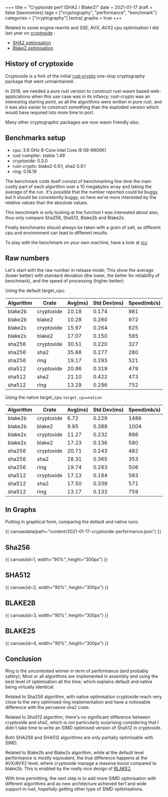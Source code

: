 +++
title = "Cryptoxide perf (SHA2 / Blake2)"
date = 2021-01-17
draft = false
[taxonomies]
tags = ["cryptography", "performance", "benchmark"]
categories = ["cryptography"]
[extra]
graphs = true
+++

Related to some engine rewrite and SSE, AVX, AVX2 cpu optimisation I did last
year on [cryptoxide](https://github.com/typed-io/cryptoxide/) :

* [SHA2 optimisation](https://github.com/typed-io/cryptoxide/pull/8)
* [Blake2 optimisation](https://github.com/typed-io/cryptoxide/pull/9)

<!-- more -->

## History of cryptoxide

Cryptoxide is a fork of the initial [rust-crypto](https://github.com/DaGenix/rust-crypto)
one-stop cryptography package that went unmaintained.

In 2018, we needed a pure rust version to construct rust-wasm based
web-applications when this use case was in its infancy; rust-crypto was an
interesting starting point, as all the algorithms were written in pure rust,
and it was also easier to construct something than the exploded version which
would have required lots more time to port.

Many other cryptographic packages are now wasm friendly also.

## Benchmarks setup

* cpu: 3.6 GHz 8-Core Intel Core i9 (I9-9900K)
* rust compiler: stable 1.49
* cryptoxide: 0.3.0
* rust-crypto: blake2 0.9.1, sha2 0.9.1
* ring: 0.16.19

The benchmark code itself consist of benchmarking few time the main costly
part of each algorithm over a 10 megabytes array and taking the average of
the run. It's possible that the number reported could be buggy, but it should
be consistently buggy, so here we're more interested by the relative values
than the absolute values.

This benchmark is only looking at the function I was interested about also, thus
only compare Sha256, Sha512, Blake2b and Blake2s.

Finally benchmarks should always be taken with a grain of salt, as different
cpu and environment can lead to different results.

To play with the benchmark on your own machine, have a look at [rcc](https://github.com/vincenthz/rcc)

## Raw numbers

Let's start with the raw number in release mode;
This show the average (lower better) with standard deviation (the lower, the better for reliability of benchmark),
and the speed of processing (higher better):

Using the default target_cpu:

| Algorithm | Crate      | Avg(ms) | Std Dev(ms) | Speed(mb/s) |
| --------- | ---------- | ------- | ----------- | ----------- |
| blake2b   | cryptoxide | 10.18   | 0.174       | 981         |
| blake2b   | blake2     | 10.28   | 0.260       | 972         |
| blake2s   | cryptoxide | 15.97   | 0.264       | 625         |
| blake2s   | blake2     | 17.07   | 0.150       | 585         |
| sha256    | cryptoxide | 30.51   | 0.220       | 327         |
| sha256    | sha2       | 35.66   | 0.277       | 280         |
| sha256    | ring       | 19.17   | 0.293       | 521         |
| sha512    | cryptoxide | 20.86   | 0.319       | 479         |
| sha512    | sha2       | 21.10   | 0.422       | 473         |
| sha512    | ring       | 13.29   | 0.296       | 752         |

Using the native target_cpu `target_cpu=native`:

| Algorithm | Crate      | Avg(ms) | Std Dev(ms) | Speed(mb/s) |
| --------- | ---------- | ------- | ----------- | ----------- |
| blake2b   | cryptoxide | 6.72    | 0.229       | 1486        |
| blake2b   | blake2     | 9.95    | 0.388       | 1004        |
| blake2s   | cryptoxide | 11.27   | 0.232       | 886         |
| blake2s   | blake2     | 17.23   | 0.136       | 580         |
| sha256    | cryptoxide | 20.71   | 0.243       | 482         |
| sha256    | sha2       | 28.31   | 0.365       | 353         |
| sha256    | ring       | 19.74   | 0.283       | 506         |
| sha512    | cryptoxide | 17.13   | 0.184       | 583         |
| sha512    | sha2       | 17.50   | 0.339       | 571         |
| sha512    | ring       | 13.17   | 0.133       | 759         |

## In Graphs

Putting in graphical form, comparing the default and native runs:

{{ canvasdata(path="content/2021-01-17-cryptoxide-performance.json") }}

## Sha256

{{ canvas(id=1, width="90%", height="300px") }}

## SHA512

{{ canvas(id=2, width="90%", height="300px") }}

## BLAKE2B

{{ canvas(id=3, width="90%", height="300px") }}

## BLAKE2S

{{ canvas(id=4, width="90%", height="300px") }}


## Conclusion

Ring is the uncontested winner in term of performance (and probably safety);
Most or all algorithms are implemented in assembly and using the best level
of optimisation all the time; which explains default and native being
virtually identical.

Related to Sha256 algorithm, with native optimisation cryptoxide reach very close
to the very optimised ring implementation and have a noticeable difference with
the pervasive sha2 crate.

Related to Sha512 algorithm, there's no significant difference between cryptoxide and sha2,
which is not particularly surprising considering that I didn't take time to write
an SIMD optimised version of Sha512 in cryptoxide.

Both SHA256 and SHA512 algorithms are only partially optimisable with SIMD.

Related to Blake2b and Blake2s algorithm, while at the default level
performance is mostly equivalent, the true difference happens at the AVX/AVX2
level, where cryptoxide manage a massive boost compared to blake2b. This is enabled
by the really nice design of [BLAKE2](https://www.blake2.net/).

With time permitting, the next step is to add more SIMD optimisation with different
algorithms and as new architecture achieved tier1 and wide support in rust,
hopefully getting other type of SIMD optimisations.
